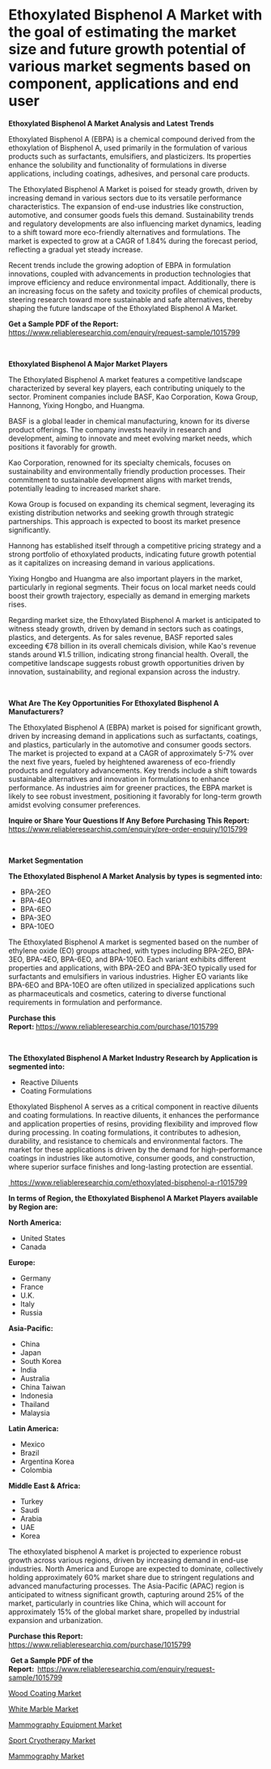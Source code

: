 <p><h1>Ethoxylated Bisphenol A Market with the goal of estimating the market size and future growth potential of various market segments based on component, applications and end user</h1></p><p><strong>Ethoxylated Bisphenol A Market Analysis and Latest Trends</strong></p>
<p><p>Ethoxylated Bisphenol A (EBPA) is a chemical compound derived from the ethoxylation of Bisphenol A, used primarily in the formulation of various products such as surfactants, emulsifiers, and plasticizers. Its properties enhance the solubility and functionality of formulations in diverse applications, including coatings, adhesives, and personal care products. </p><p>The Ethoxylated Bisphenol A Market is poised for steady growth, driven by increasing demand in various sectors due to its versatile performance characteristics. The expansion of end-use industries like construction, automotive, and consumer goods fuels this demand. Sustainability trends and regulatory developments are also influencing market dynamics, leading to a shift toward more eco-friendly alternatives and formulations. The market is expected to grow at a CAGR of 1.84% during the forecast period, reflecting a gradual yet steady increase.</p><p>Recent trends include the growing adoption of EBPA in formulation innovations, coupled with advancements in production technologies that improve efficiency and reduce environmental impact. Additionally, there is an increasing focus on the safety and toxicity profiles of chemical products, steering research toward more sustainable and safe alternatives, thereby shaping the future landscape of the Ethoxylated Bisphenol A Market.</p></p>
<p><strong>Get a Sample PDF of the Report:&nbsp;</strong> <a href="https://www.reliableresearchiq.com/enquiry/request-sample/1015799?utm_campaign=104&utm_medium=2&utm_source=Github&utm_content=ia&utm_term=05112024&utm_id=ethoxylated-bisphenol-a">https://www.reliableresearchiq.com/enquiry/request-sample/1015799</a></p>
<p>&nbsp;</p>
<p><strong>Ethoxylated Bisphenol A Major Market Players</strong></p>
<p><p>The Ethoxylated Bisphenol A market features a competitive landscape characterized by several key players, each contributing uniquely to the sector. Prominent companies include BASF, Kao Corporation, Kowa Group, Hannong, Yixing Hongbo, and Huangma. </p><p>BASF is a global leader in chemical manufacturing, known for its diverse product offerings. The company invests heavily in research and development, aiming to innovate and meet evolving market needs, which positions it favorably for growth. </p><p>Kao Corporation, renowned for its specialty chemicals, focuses on sustainability and environmentally friendly production processes. Their commitment to sustainable development aligns with market trends, potentially leading to increased market share.</p><p>Kowa Group is focused on expanding its chemical segment, leveraging its existing distribution networks and seeking growth through strategic partnerships. This approach is expected to boost its market presence significantly.</p><p>Hannong has established itself through a competitive pricing strategy and a strong portfolio of ethoxylated products, indicating future growth potential as it capitalizes on increasing demand in various applications.</p><p>Yixing Hongbo and Huangma are also important players in the market, particularly in regional segments. Their focus on local market needs could boost their growth trajectory, especially as demand in emerging markets rises.</p><p>Regarding market size, the Ethoxylated Bisphenol A market is anticipated to witness steady growth, driven by demand in sectors such as coatings, plastics, and detergents. As for sales revenue, BASF reported sales exceeding €78 billion in its overall chemicals division, while Kao's revenue stands around ¥1.5 trillion, indicating strong financial health. Overall, the competitive landscape suggests robust growth opportunities driven by innovation, sustainability, and regional expansion across the industry.</p></p>
<p>&nbsp;</p>
<p><strong>What Are The Key Opportunities For Ethoxylated Bisphenol A Manufacturers?</strong></p>
<p><p>The Ethoxylated Bisphenol A (EBPA) market is poised for significant growth, driven by increasing demand in applications such as surfactants, coatings, and plastics, particularly in the automotive and consumer goods sectors. The market is projected to expand at a CAGR of approximately 5-7% over the next five years, fueled by heightened awareness of eco-friendly products and regulatory advancements. Key trends include a shift towards sustainable alternatives and innovation in formulations to enhance performance. As industries aim for greener practices, the EBPA market is likely to see robust investment, positioning it favorably for long-term growth amidst evolving consumer preferences.</p></p>
<p><strong>Inquire or Share Your Questions If Any Before Purchasing This Report:</strong> <a href="https://www.reliableresearchiq.com/enquiry/pre-order-enquiry/1015799?utm_campaign=104&utm_medium=2&utm_source=Github&utm_content=ia&utm_term=05112024&utm_id=ethoxylated-bisphenol-a">https://www.reliableresearchiq.com/enquiry/pre-order-enquiry/1015799</a></p>
<p>&nbsp;</p>
<p><strong>Market Segmentation</strong></p>
<p><strong>The Ethoxylated Bisphenol A Market Analysis by types is segmented into:</strong></p>
<p><ul><li>BPA-2EO</li><li>BPA-4EO</li><li>BPA-6EO</li><li>BPA-3EO</li><li>BPA-10EO</li></ul></p>
<p><p>The Ethoxylated Bisphenol A market is segmented based on the number of ethylene oxide (EO) groups attached, with types including BPA-2EO, BPA-3EO, BPA-4EO, BPA-6EO, and BPA-10EO. Each variant exhibits different properties and applications, with BPA-2EO and BPA-3EO typically used for surfactants and emulsifiers in various industries. Higher EO variants like BPA-6EO and BPA-10EO are often utilized in specialized applications such as pharmaceuticals and cosmetics, catering to diverse functional requirements in formulation and performance.</p></p>
<p><strong>Purchase this Report:&nbsp;</strong><a href="https://www.reliableresearchiq.com/purchase/1015799?utm_campaign=104&utm_medium=2&utm_source=Github&utm_content=ia&utm_term=05112024&utm_id=ethoxylated-bisphenol-a">https://www.reliableresearchiq.com/purchase/1015799</a></p>
<p>&nbsp;</p>
<p><strong>The Ethoxylated Bisphenol A Market Industry Research by Application is segmented into:</strong></p>
<p><ul><li>Reactive Diluents</li><li>Coating Formulations</li></ul></p>
<p><p>Ethoxylated Bisphenol A serves as a critical component in reactive diluents and coating formulations. In reactive diluents, it enhances the performance and application properties of resins, providing flexibility and improved flow during processing. In coating formulations, it contributes to adhesion, durability, and resistance to chemicals and environmental factors. The market for these applications is driven by the demand for high-performance coatings in industries like automotive, consumer goods, and construction, where superior surface finishes and long-lasting protection are essential.</p></p>
<p><a href="https://www.reliableresearchiq.com/ethoxylated-bisphenol-a-r1015799?utm_campaign=104&utm_medium=2&utm_source=Github&utm_content=ia&utm_term=05112024&utm_id=ethoxylated-bisphenol-a">&nbsp;https://www.reliableresearchiq.com/ethoxylated-bisphenol-a-r1015799</a></p>
<p><strong>In terms of Region, the Ethoxylated Bisphenol A Market Players available by Region are:</strong></p>
<p>
    <p> <strong> North America: </strong>
        <ul>
            <li>United States</li>
            <li>Canada</li>
        </ul>
        </p> 
    <p> <strong> Europe: </strong>
        <ul>
            <li>Germany</li>
            <li>France</li>
            <li>U.K.</li>
            <li>Italy</li>
            <li>Russia</li>
        </ul>
        </p> 
    <p> <strong> Asia-Pacific: </strong>
        <ul>
            <li>China</li>
            <li>Japan</li>
            <li>South Korea</li>
            <li>India</li>
            <li>Australia</li>
            <li>China Taiwan</li>
            <li>Indonesia</li>
            <li>Thailand</li>
            <li>Malaysia</li>
        </ul>
        </p> 
    <p> <strong> Latin America: </strong>
        <ul>
            <li>Mexico</li>
            <li>Brazil</li>
            <li>Argentina Korea</li>
            <li>Colombia</li>
        </ul>
        </p> 
    <p> <strong> Middle East & Africa: </strong>
        <ul>
            <li>Turkey</li>
            <li>Saudi</li>
            <li>Arabia</li>
            <li>UAE</li>
            <li>Korea</li>
        </ul>
    </p>
    </p>
<p><p>The ethoxylated bisphenol A market is projected to experience robust growth across various regions, driven by increasing demand in end-use industries. North America and Europe are expected to dominate, collectively holding approximately 60% market share due to stringent regulations and advanced manufacturing processes. The Asia-Pacific (APAC) region is anticipated to witness significant growth, capturing around 25% of the market, particularly in countries like China, which will account for approximately 15% of the global market share, propelled by industrial expansion and urbanization.</p></p>
<p><strong>Purchase this Report: </strong><a href="https://www.reliableresearchiq.com/purchase/1015799?utm_campaign=104&utm_medium=2&utm_source=Github&utm_content=ia&utm_term=05112024&utm_id=ethoxylated-bisphenol-a">https://www.reliableresearchiq.com/purchase/1015799</a></p>
<p>&nbsp;<strong>Get a Sample PDF of the Report:&nbsp;&nbsp;</strong><a href="https://www.reliableresearchiq.com/enquiry/request-sample/1015799?utm_campaign=104&utm_medium=2&utm_source=Github&utm_content=ia&utm_term=05112024&utm_id=ethoxylated-bisphenol-a">https://www.reliableresearchiq.com/enquiry/request-sample/1015799</a></p>
<p><strong></strong></p>
<p><p><a href="https://github.com/halkoitweden3/Market-Research-Report-List-1/blob/main/wood-coating-market.md?utm_campaign=104&utm_medium=2&utm_source=Github&utm_content=ia&utm_term=05112024&utm_id=ethoxylated-bisphenol-a">Wood Coating Market</a></p><p><a href="https://github.com/rozh43oreder/Market-Research-Report-List-1/blob/main/white-marble-market.md?utm_campaign=104&utm_medium=2&utm_source=Github&utm_content=ia&utm_term=05112024&utm_id=ethoxylated-bisphenol-a">White Marble Market</a></p><p><a href="https://issuu.com/reportprime-2/docs/mammography-equipment-market-size-2_a403106c369b66?utm_campaign=104&utm_medium=2&utm_source=Github&utm_content=ia&utm_term=05112024&utm_id=ethoxylated-bisphenol-a">Mammography Equipment Market</a></p><p><a href="https://issuu.com/reportprime-2/docs/sport-cryotherapy-market-size-2030._4688668b346ca0?utm_campaign=104&utm_medium=2&utm_source=Github&utm_content=ia&utm_term=05112024&utm_id=ethoxylated-bisphenol-a">Sport Cryotherapy Market</a></p><p><a href="https://issuu.com/reportprime-2/docs/mammography-market-size-2030.pptx_8a2e7ca1f77c97?utm_campaign=104&utm_medium=2&utm_source=Github&utm_content=ia&utm_term=05112024&utm_id=ethoxylated-bisphenol-a">Mammography Market</a></p></p>